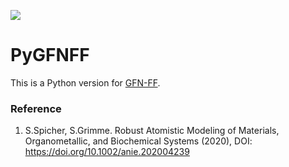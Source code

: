 ![](abstract.png)


# PyGFNFF

This is a Python version for [GFN-FF](https://github.com/pprcht/gfnff).



### Reference
1. S.Spicher, S.Grimme. Robust Atomistic Modeling of Materials, Organometallic, and Biochemical Systems (2020), DOI: https://doi.org/10.1002/anie.202004239
